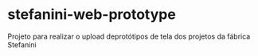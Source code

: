 # stefanini-web-prototype
Projeto para realizar o upload deprotótipos de tela dos projetos da fábrica Stefanini
